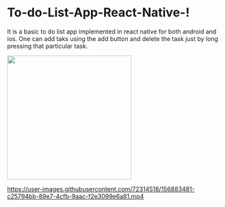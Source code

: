 # To-do-List-App-React-Native-!

It is a basic to do list app implemented in react native for both android and ios.
One can add taks using the add button and delete the task just by long pressing that particular task.


<img src="https://user-images.githubusercontent.com/72314518/156883473-4830f07a-c38d-4f72-899a-9fcabe17ca7a.jpeg" width="290">


https://user-images.githubusercontent.com/72314518/156883481-c25794bb-89e7-4cfb-9aac-f2e3099e6a81.mp4





